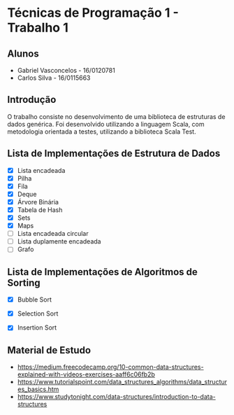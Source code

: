 # Técnicas de Programação 1 - Trabalho 1

## Alunos

- Gabriel Vasconcelos - 16/0120781
- Carlos Silva - 16/0115663

## Introdução

O trabalho consiste no desenvolvimento de uma biblioteca de estruturas de dados genérica. Foi desenvolvido utilizando a linguagem Scala, com metodologia orientada a testes, utilizando a biblioteca Scala Test.

## Lista de Implementações de Estrutura de Dados

- [x] Lista encadeada
- [x] Pilha
- [x] Fila
- [x] Deque
- [x] Árvore Binária
- [x] Tabela de Hash
- [x] Sets
- [x] Maps
- [ ] Lista encadeada circular
- [ ] Lista duplamente encadeada
- [ ] Grafo

## Lista de Implementações de Algoritmos de Sorting

- [x] Bubble Sort
- [x] Selection Sort
- [x] Insertion Sort


## Material de Estudo

- https://medium.freecodecamp.org/10-common-data-structures-explained-with-videos-exercises-aaff6c06fb2b
- https://www.tutorialspoint.com/data_structures_algorithms/data_structures_basics.htm
- https://www.studytonight.com/data-structures/introduction-to-data-structures
